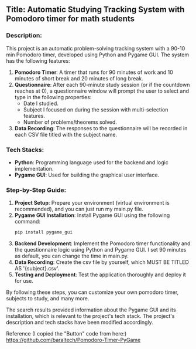## Title: Automatic Studying Tracking System with Pomodoro timer for math students

### Description:
This project is an automatic problem-solving tracking system with a 90-10 min Pomodoro timer, developed using Python and Pygame GUI. The system has the following features:
1. **Pomodoro Timer**: A timer that runs for 90 minutes of work and 10 minutes of short break and 20 minutes of long break.
2. **Questionnaire**: After each 90-minute study session (or if the countdown reaches at 0), a questionnaire window will prompt the user to select and type in the following properties:
    - Date I studied.
    - Subject I focused on during the session with multi-selection features.
    - Number of problems/theorems solved.
3. **Data Recording**: The responses to the questionnaire will be recorded in each CSV file titled with the subject name.

### Tech Stacks:
- **Python**: Programming language used for the backend and logic implementation.
- **Pygame GUI**: Used for building the graphical user interface.

### Step-by-Step Guide:
1. **Project Setup**: Prepare your environment (virtual environment is recommended), and you can just run my main.py file.
2. **Pygame GUI Installation**: Install Pygame GUI using the following command:
   ```python
   pip install pygame_gui
   ```
3. **Backend Development**: Implement the Pomodoro timer functionality and the questionnaire logic using Python and Pygame GUI. I set 90 minutes as default, you can change the time in main.py.
4. **Data Recording**: Create the csv file by yourself, which MUST BE TITLED AS '{subject}.csv'. 
5. **Testing and Deployment**: Test the application thoroughly and deploy it for use.

By following these steps, you can customize your own pomodoro timer, subjects to study, and many more. 

The search results provided information about the Pygame GUI and its installation, which is relevant to the project's tech stack. The project's description and tech stacks have been modified accordingly.

Reference (I copied the "Button" code from here:)
https://github.com/baraltech/Pomodoro-Timer-PyGame
